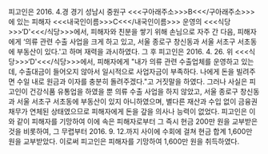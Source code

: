 피고인은 2016. 4.경 경기 성남시 중원구 <<<구아래주소>>>B<<</구아래주소>>>에 있는 피해자 <<<내국인이름>>>C<<</내국인이름>>> 운영의 <<<식당>>>‘D'<<</식당>>>에서, 피해자와 친분을 쌓기 위해 손님으로 자주 간 다음, 피해자에게 ‘의류 관련 수출 사업을 크게 하고 있고, 서울 종로구 창신동과 서울 서초구 서초동에 부동산이 있다.'고 하며 재력을 과시하였다.
그 후 피고인은 2016. 4. 26. 위 <<<식당>>>‘D'<<</식당>>>에서, 피해자에게 "내가 의류 관련 수출업체를 운영하고 있는데, 수출대금이 들어오지 않아서 일시적으로 사업자금이 부족하다. 나에게 돈을 빌려주면 수일 내로 원금과 이자를 충분히 돌려주겠다."고 거짓말을 하였다. 그러나 사실은 피고인이 건강식품 유통업을 하였을 뿐 의류 수출 사업을 하지 않았고, 서울 종로구 창신동과 서울 서초구 서초동에 부동산이 있지 아니하였으며, 별다른 재산과 수입 없이 금융권 채무가 연체된 상태였으므로 피해자에게 돈을 갚을 의사나 능력이 없었다.
피고인은 이와 같이 피해자를 기망하여 이에 속은 피해자로부터 그 즉시 현금 200만 원을 교부받은 것을 비롯하여, 그 무렵부터 2016. 9. 12.까지 사이에 수회에 걸쳐 현금 합계 1,600만 원을 교부받았다.
이로써 피고인은 피해자를 기망하여 1,600만 원을 취득하였다.